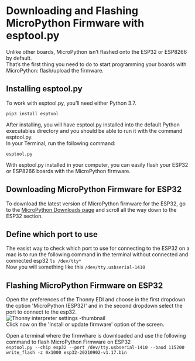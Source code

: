 # Downloading and Flashing MicroPython Firmware with esptool.py

Unlike other boards, MicroPython isn’t flashed onto the ESP32 or ESP8266 by default.  
That’s the first thing you need to do to start programming your boards with MicroPython: flash/upload the firmware.

## Installing esptool.py
To work with esptool.py, you’ll need either Python 3.7.

```pip3 install esptool```

After installing, you will have esptool.py installed into the default Python executables directory and you should be able to run it with the command esptool.py.  
In your Terminal, run the following command:

```esptool.py```

With esptool.py installed in your computer, you can easily flash your ESP32 or ESP8266 boards with the MicroPython firmware.

## Downloading MicroPython Firmware for ESP32
To download the latest version of MicroPython firmware for the ESP32, go to the [MicroPython Downloads page](https://micropython.org/download/#esp32) and scroll all the way down to the ESP32 section.

## Define which port to use
The easist way to check which port to use for connecting to the ESP32 on a mac is to run the following command in the terminal without connected and connected esp32
```ls /dev/tty*```  
Now you will something like this ```/dev/tty.usbserial-1410```

## Flashing MicroPython Firmware on ESP32
Open the preferences of the Thonny EDI and choose in the first dropdown the option 'MicroPython (ESP32)' and in the second dropdown select the port to connect to the esp32.  
![Thonny interpreter settings -thumbnail](/images/thonny_interpreter_01.png "thonny interpreter settings")  
Click now on the 'Install or update firmware' option of the screen.  




Open a terminal where the firmwhare is downloaded and use the following command to flash MicroPython Firmware on ESP32  
```esptool.py --chip esp32 --port /dev/tty.usbserial-1410 --baud 115200 write_flash -z 0x1000 esp32-20210902-v1.17.bin``` 

